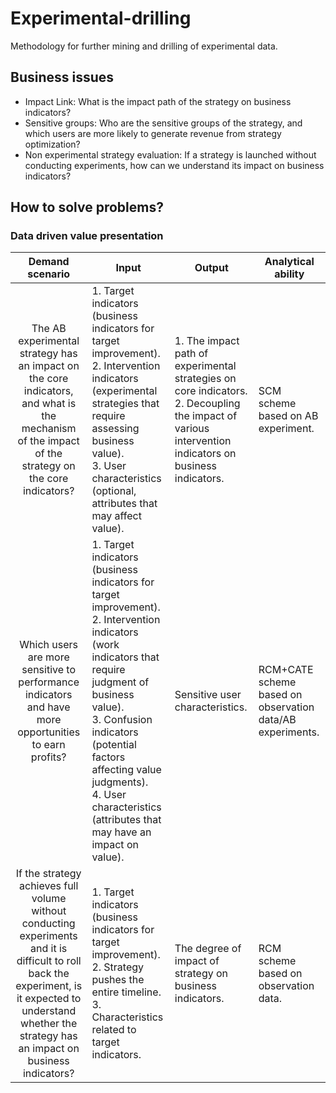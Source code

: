 # Experimental-drilling
Methodology for further mining and drilling of experimental data.

## Business issues
- Impact Link: What is the impact path of the strategy on business indicators?
- Sensitive groups: Who are the sensitive groups of the strategy, and which users are more likely to generate revenue from strategy optimization?
- Non experimental strategy evaluation: If a strategy is launched without conducting experiments, how can we understand its impact on business indicators?

## How to solve problems?
### Data driven value presentation

| Demand scenario | Input | Output | Analytical ability |
|:---------------:|-------|--------|--------------------|
| The AB experimental strategy has an impact on the core indicators, and what is the mechanism of the impact of the strategy on the core indicators? | 1. Target indicators (business indicators for target improvement).<br>2. Intervention indicators (experimental strategies that require assessing business value).<br>3. User characteristics (optional, attributes that may affect value). | 1. The impact path of experimental strategies on core indicators.<br>2. Decoupling the impact of various intervention indicators on business indicators. | SCM scheme based on AB experiment. |
| Which users are more sensitive to performance indicators and have more opportunities to earn profits? | 1. Target indicators (business indicators for target improvement).<br>2. Intervention indicators (work indicators that require judgment of business value).<br>3. Confusion indicators (potential factors affecting value judgments).<br>4. User characteristics (attributes that may have an impact on value). | Sensitive user characteristics. | RCM+CATE scheme based on observation data/AB experiments. |
| If the strategy achieves full volume without conducting experiments and it is difficult to roll back the experiment, is it expected to understand whether the strategy has an impact on business indicators? | 1. Target indicators (business indicators for target improvement).<br>2. Strategy pushes the entire timeline.<br>3. Characteristics related to target indicators. | The degree of impact of strategy on business indicators. | RCM scheme based on observation data. |
